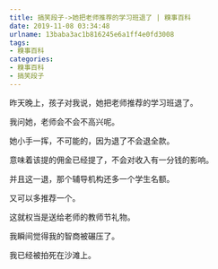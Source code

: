 ```yaml
---
title: 搞笑段子->她把老师推荐的学习班退了 | 糗事百科
date: 2019-11-08 03:34:48
urlname: 13baba3ac1b816245e6a1ff4e0fd3008
tags: 
- 糗事百科
categories:
- 糗事百科
- 搞笑段子
---
```

昨天晚上，孩子对我说，她把老师推荐的学习班退了。

我问她，老师会不会不高兴呢。

她小手一挥，不可能的，因为退了不会退全款。

意味着该提的佣金已经提了，不会对收入有一分钱的影响。

并且这一退，那个辅导机构还多一个学生名额。

又可以多推荐一个。

这就权当是送给老师的教师节礼物。

我瞬间觉得我的智商被碾压了。

我已经被拍死在沙滩上。


